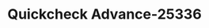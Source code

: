 ---
f_zip-code: 37771
f_state-code: TN
title: Quickcheck Advance-25336
f_phone: 865-986-3009
f_city-only: Lenoir City
f_address: 835 Highway 321 North Lenoir City
f_location-unique-id: '25336'
slug: quickcheck-advance-25336
updated-on: '2024-05-30T13:46:58.046Z'
created-on: '2024-05-30T13:36:59.803Z'
published-on: '2024-05-30T13:54:32.469Z'
f_city-state: cms/city/lenoir-city-tn.md
f_company: cms/company/quickcheck-advance.md
f_state: cms/state/tennessee.md
layout: '[payday-loan].html'
tags: payday-loan
---